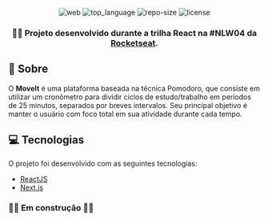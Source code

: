 <div align="center">

![web] ![top_language] ![repo-size] ![license]

### 🏃‍♂️ Projeto desenvolvido durante a trilha React na #NLW04 da [Rocketseat].

</div>

## :bookmark: Sobre

O **MoveIt** é uma plataforma baseada na técnica Pomodoro, que consiste em utilizar um cronômetro para dividir ciclos de estudo/trabalho em períodos de 25 minutos,  separados por breves intervalos. Seu principal objetivo é manter o usuário com foco total em sua atividade durante cada tempo.

## :computer: Tecnologias

O projeto foi desenvolvido com as seguintes tecnologias:

- [ReactJS](https://reactjs.org)
- [Next.js](https://nextjs.org/)

### :construction_worker::construction: Em construção :construction_worker::construction:

<!-- Links -->
[Rocketseat]: https://rocketseat.com.br/

<!-- Bagdes -->
[web]: https://img.shields.io/badge/web-React-63DAFA?style=flat-square
[top_language]: https://img.shields.io/github/languages/top/iancmilan/moveit?style=flat-square
[license]: https://img.shields.io/github/license/iancmilan/moveit?style=flat-square
[repo-size]: https://img.shields.io/github/repo-size/iancmilan/moveit?style=flat-square
